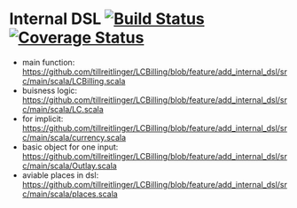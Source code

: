 # Internal DSL [![Build Status](https://travis-ci.org/tillreitlinger/LCBilling.svg?branch=feature%2Fadd_internal_dsl)](https://travis-ci.org/tillreitlinger/LCBilling) [![Coverage Status](https://coveralls.io/repos/github/tillreitlinger/LCBilling/badge.svg?branch=feature/add_internal_dsl)](https://coveralls.io/github/tillreitlinger/LCBilling?branch=feature/add_internal_dsl)

- main function: https://github.com/tillreitlinger/LCBilling/blob/feature/add_internal_dsl/src/main/scala/LCBilling.scala
- buisness logic: https://github.com/tillreitlinger/LCBilling/blob/feature/add_internal_dsl/src/main/scala/LC.scala
- for implicit: https://github.com/tillreitlinger/LCBilling/blob/feature/add_internal_dsl/src/main/scala/currency.scala
- basic object for one input: https://github.com/tillreitlinger/LCBilling/blob/feature/add_internal_dsl/src/main/scala/Outlay.scala
- aviable places in dsl: https://github.com/tillreitlinger/LCBilling/blob/feature/add_internal_dsl/src/main/scala/places.scala
